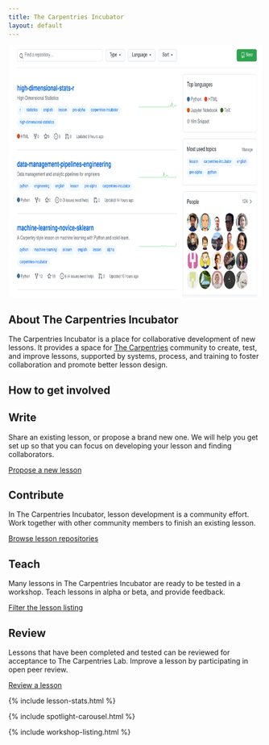 ```yaml
---
title: The Carpentries Incubator
layout: default
---
```


  <div class="container col-xxl-8 px-4 py-5">
    <div class="row flex-lg-row-reverse align-items-center g-5 py-5">
      <div class="col-10 col-sm-8 col-lg-6">
        <a href="https://github.com/carpentries-incubator/"><img src="assets/img/github-incubator.png" class="d-block mx-lg-auto img-fluid" alt="Bootstrap Themes" width="700" height="500" loading="lazy"></a>
      </div>
      <div class="col-lg-6">
        <h2 class="display-5 fw-bold lh-1 mb-3">About The Carpentries Incubator</h2>
        <p class="lead">The Carpentries Incubator is a place for collaborative development of new lessons. It provides a space for <a href="https://carpentries.org">The Carpentries</a> community to create, test, and improve lessons, supported by systems, process, and training to foster collaboration and promote better lesson design.</p>
      </div>
    </div>
  </div>

  <div class="container px-4 py-5" id="featured-3">
    <h2 class="display-5 fw-bold lh-1 mb-3">How to get involved</h2>
    <div class="row g-4 py-5 row-cols-1 row-cols-lg-4">
      <div class="feature col">
        <h2>Write</h2>
        <p>Share an existing lesson, or propose a brand new one. We will help you get set up so that you can focus on developing your lesson and finding collaborators.</p>
        <a href="https://github.com/carpentries-incubator/proposals/issues/new?assignees=&labels=&template=issue_proposal.md" class="btn btn-primary">
            Propose a new lesson
          </a>
      </div>
      <div class="feature col">
        <h2>Contribute</h2>
        <p>In The Carpentries Incubator, lesson development is a community effort. Work together with other community members to finish an existing lesson.</p>
        <a href="https://github.com/carpentries-incubator/" class="btn btn-primary">
            Browse lesson repositories
          </a>
      </div>
      <div class="feature col">
        <h2>Teach</h2>
        <p>Many lessons in The Carpentries Incubator are ready to be tested in a workshop. Teach lessons in alpha or beta, and provide feedback.</p>
        <a href="https://carpentries.org/community-lessons/" class="btn btn-primary">
            Filter the lesson listing
          </a>
      </div>
      <div class="feature col">
        <h2>Review</h2>
        <p>Lessons that have been completed and tested can be reviewed for acceptance to The Carpentries Lab. Improve a lesson by participating in open peer review.</p>
        <a href="https://github.com/carpentries-lab/reviews/" class="btn btn-primary">
            Review a lesson
          </a>
      </div>
    </div>
  </div>

{% include lesson-stats.html %}

{% include spotlight-carousel.html %}

{% include workshop-listing.html %}
